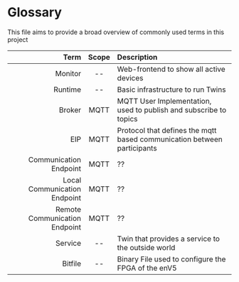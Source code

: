 # Glossary

This file aims to provide a broad overview of commonly used terms in this project

|                          Term | Scope | Description                                                             |
| ----------------------------: | :---: |:------------------------------------------------------------------------|
|                       Monitor |  --   | Web-frontend to show all active devices                                 |
|                       Runtime |  --   | Basic infrastructure to run Twins                                       |
|                        Broker | MQTT  | MQTT User Implementation, used to publish and subscribe to topics       |
|                           EIP | MQTT  | Protocol that defines the mqtt based communication between participants |
|        Communication Endpoint | MQTT  | ??                                                                      |
|  Local Communication Endpoint | MQTT  | ??                                                                      |
| Remote Communication Endpoint | MQTT  | ??                                                                      |
|                       Service |  --   | Twin that provides a service to the outside world                       |
|                       Bitfile |  --   | Binary File used to configure the FPGA of the enV5                      |
